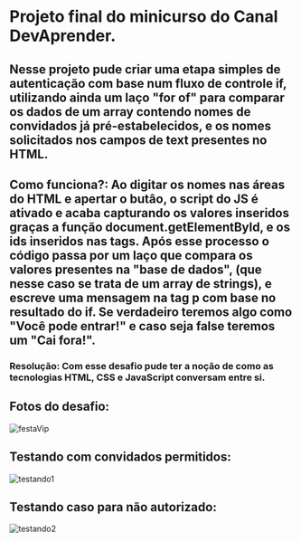 # Projeto final do minicurso do Canal DevAprender.
## Nesse projeto pude criar uma etapa simples de autenticação com base num fluxo de controle if, utilizando ainda um laço "for of" para comparar os dados de um array contendo nomes de convidados já pré-estabelecidos, e os nomes solicitados nos campos de text presentes no HTML.

## Como funciona?: Ao digitar os nomes nas áreas do HTML e apertar o  butâo, o script do JS é ativado e acaba capturando os valores inseridos graças a função document.getElementById, e os ids inseridos nas tags. Após esse processo o código passa por um laço que compara os valores presentes na "base de dados", (que nesse caso se trata de um array de strings), e escreve uma mensagem na tag p com base no resultado do if. Se verdadeiro teremos algo como "Você pode entrar!" e caso seja false teremos um "Cai fora!".


### Resolução: Com esse desafio pude ter a noção de como as tecnologias HTML, CSS e JavaScript conversam entre si.
## Fotos do desafio:

![festaVip](https://user-images.githubusercontent.com/102704330/178309184-630242dd-d6bd-42f7-988c-d76b7f815b8a.png)

## Testando com convidados permitidos:
![testando1](https://user-images.githubusercontent.com/102704330/178309514-601b7d61-ff42-40f4-9231-b76902daf119.png)

## Testando caso para não autorizado:
![testando2](https://user-images.githubusercontent.com/102704330/178309819-0152f851-3e02-4987-857d-3241de885bda.png)

